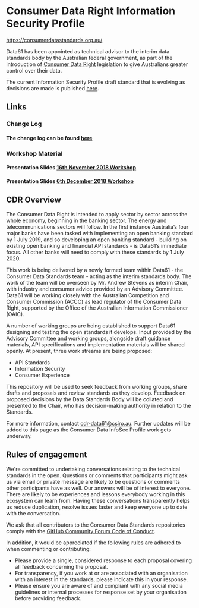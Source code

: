 # Consumer Data Right Information Security Profile
https://consumerdatastandards.org.au/

Data61 has been appointed as technical advisor to the interim data standards body by the Australian federal government, as part of the introduction of [Consumer Data Right](https://www.accc.gov.au/focus-areas/consumer-data-right "ACCC Consumer Data Right webpage") legislation to give Australians greater control over their data.

The current Information Security Profile draft standard that is evolving as decisions are made is published [here](https://consumerdatastandardsaustralia.github.io/infosec/).

## Links

### Change Log
#### The change log can be found [here](CHANGELOG.md)

### Workshop Material

#### Presentation Slides [16th November 2018 Workshop](workshops/InfoSecWorkshop16112018.pdf)

#### Presentation Slides [6th December 2018 Workshop](workshops/InfoSecWorkshop0612018.pdf)

## CDR Overview

The Consumer Data Right is intended to apply sector by sector across the whole economy, beginning in the banking sector. The energy and telecommunications sectors will follow. In the first instance Australia’s four major banks have been tasked with implementing an open banking standard by 1 July 2019, and so developing an open banking standard - building on existing open banking and financial API standards - is Data61’s immediate focus. All other banks will need to comply with these standards by 1 July 2020.

This work is being delivered by a newly formed team within Data61 - the Consumer Data Standards team - acting as the interim standards body. The work of the team will be overseen by Mr. Andrew Stevens as interim Chair, with industry and consumer advice provided by an Advisory Committee. Data61 will be working closely with the Australian Competition and Consumer Commission (ACCC) as lead regulator of the Consumer Data Right, supported by the Office of the Australian Information Commissioner (OAIC).

A number of working groups are being established to support Data61 designing and testing the open standards it develops. Input provided by the Advisory Committee and working groups, alongside draft guidance materials, API specifications and implementation materials will be shared openly. At present, three work streams are being proposed:

* API Standards
* Information Security
* Consumer Experience

This repository will be used to seek feedback from working groups, share drafts and proposals and review standards as they develop. Feedback on proposed decisions by the Data Standards Body will be collated and presented to the Chair, who has decision-making authority in relation to the Standards. 

For more information, contact cdr-data61@csiro.au. Further updates will be added to this page as the Consumer Data InfoSec Profile work gets underway.

## Rules of engagement

We're committed to undertaking conversations relating to the technical standards in the open. Questions or comments that participants might ask us via email or private message are likely to be questions or comments other participants have as well. Our answers will be of interest to everyone. There are likely to be experiences and lessons everybody working in this ecosystem can learn from. Having these conversations transparently helps us reduce duplication, resolve issues faster and keep everyone up to date with the conversation.

We ask that all contributors to the Consumer Data Standards repositories comply with the [GitHub Community Forum Code of Conduct](https://help.github.com/articles/github-community-forum-code-of-conduct/).

In addition, it would be appreciated if the following rules are adhered to when commenting or contributing:
* Please provide a single, considered response to each proposal covering all feedback concerning the proposal.
* For transparency, if you work at or are associated with an organisation with an interest in the standards, please indicate this in your response.
* Please ensure you are aware of and compliant with any social media guidelines or internal processes for response set by your organisation before providing feedback.



